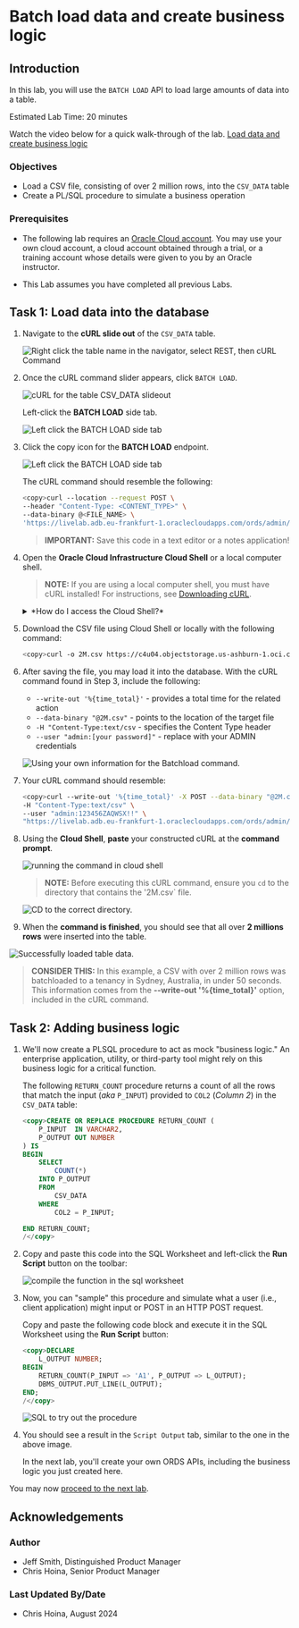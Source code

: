 # Batch load data and create business logic
<!-- WMSID 4602 -->
## Introduction

In this lab, you will use the `BATCH LOAD` API to load large amounts of data into a table.

Estimated Lab Time: 20 minutes

Watch the video below for a quick walk-through of the lab.
[Load data and create business logic](videohub:1_rgksftgt)

### Objectives

- Load a CSV file, consisting of over 2 million rows, into the `CSV_DATA` table
- Create a PL/SQL procedure to simulate a business operation

### Prerequisites

- The following lab requires an [Oracle Cloud account](https://www.oracle.com/cloud/free/). You may use your own cloud account, a cloud account obtained through a trial, or a training account whose details were given to you by an Oracle instructor.

- This Lab assumes you have completed all previous Labs.

## Task 1: Load data into the database

1. Navigate to the **cURL slide out** of the `CSV_DATA` table.

    ![Right click the table name in the navigator, select REST, then cURL Command](./images/right-click-for-rest.png " ")

2. Once the cURL command slider appears, click `BATCH LOAD`.

    ![cURL for the table CSV_DATA slideout](./images/curl-command-slider.png " ")

    Left-click the **BATCH LOAD** side tab.

    ![Left click the BATCH LOAD side tab](./images/curl-command-batchload.png " ")

3. Click the copy icon for the **BATCH LOAD** endpoint.

    ![Left click the BATCH LOAD side tab](./images/copy-curl-command-action.png " ")

      The cURL command should resemble the following:

      ```sh
      <copy>curl --location --request POST \       
      --header "Content-Type: <CONTENT_TYPE>" \
      --data-binary @<FILE_NAME> \
      'https://livelab.adb.eu-frankfurt-1.oraclecloudapps.com/ords/admin/csv_data/ batchload'</copy> 
      ```

    > **IMPORTANT:** Save this code in a text editor or a notes application!

4. Open the **Oracle Cloud Infrastructure Cloud Shell** or a local computer shell.

    > **NOTE:** If you are using a local computer shell, you must have cURL installed! For instructions, see [Downloading cURL](https://curl.se/download.html).

    <details>
    <summary>*How do I access the Cloud Shell?*</summary>

      > [Learn more](https://www.oracle.com/devops/cloud-shell/) about Oracle Cloud Shell.

      1. Once logged in to your Oracle Cloud Infrastructure account, click the Cloud Shell icon in the upper right of the Oracle Cloud Infrastructure banner:

         ![Cloud Shell on Oracle Cloud Infrastructure Banner](./images/cloud-shell-icon-action.png " ")

      2. The Cloud Shell will open on the lower part of the web browser:

         ![Cloud Shell on bottom of browser](./images/lower-cloud-shell-welcome.png " ")

      3. From now on, We will use the Oracle Cloud Infrastructure Cloud Shell for examples in this lab.

    </details>

5. Download the CSV file using Cloud Shell or locally with the following command:

    ```sh
    <copy>curl -o 2M.csv https://c4u04.objectstorage.us-ashburn-1.oci.customer-oci.com/p/EcTjWk2IuZPZeNnD_fYMcgUhdNDIDA6rt9gaFj_WZMiL7VvxPBNMY60837hu5hga/n/c4u04/b/livelabsfiles/o/developer-library/2M.csv</copy>
    ```

6. After saving the file, you may load it into the database. With the cURL command found in Step 3, include the following:  
  
     - `--write-out '%{time_total}'` - provides a total time for the related action
     - `--data-binary "@2M.csv"` - points to the location of the target file
     - `-H "Content-Type:text/csv` - specifies the Content Type header
     - `--user "admin:[your password]"` - replace with your ADMIN credentials  

      ![Using your own information for the Batchload command.](images/using-participant-info-for-batchload.png)

7. Your cURL command should resemble:

    ```sh
    <copy>curl --write-out '%{time_total}' -X POST --data-binary "@2M.csv" \
    -H "Content-Type:text/csv" \
    --user "admin:123456ZAQWSX!!" \
    "https://livelab.adb.eu-frankfurt-1.oraclecloudapps.com/ords/admin/csv_data/batchload?batchRows=5000&errorsMax=20"</copy>
    ```

8. Using the **Cloud Shell**, **paste** your constructed cURL at the **command prompt**.

    ![running the command in cloud shell](./images/execute-curl-command-cloud-shell.png " ")

   > **NOTE:** Before executing this cURL command, ensure you `cd` to the directory that contains the '2M.csv` file.  

      ![CD to the correct directory.](images/cd-to-correct-directory.png)

9. When the **command is finished**, you should see that all over **2 millions rows** were inserted into the table.  

![Successfully loaded table data.](images/success-loading-table-data.png)  

> **CONSIDER THIS:** In this example, a CSV with over 2 million rows was batchloaded to a tenancy in Sydney, Australia, in under 50 seconds. This information comes from the **--write-out '%{time_total}'** option, included in the cURL command.

## Task 2: Adding business logic

1. We'll now create a PLSQL procedure to act as mock "business logic." An enterprise application, utility, or third-party tool might rely on this business logic for a critical function.

   The following `RETURN_COUNT` procedure returns a count of all the rows that match the input (<i>aka</i> `P_INPUT`) provided to `COL2` (<i>Column 2</i>) in the `CSV_DATA` table:

    ```sql
    <copy>CREATE OR REPLACE PROCEDURE RETURN_COUNT (
        P_INPUT  IN VARCHAR2,
        P_OUTPUT OUT NUMBER
    ) IS
    BEGIN
        SELECT
            COUNT(*)
        INTO P_OUTPUT
        FROM
            CSV_DATA
        WHERE
            COL2 = P_INPUT;

    END RETURN_COUNT;
    /</copy>
    ```

2. Copy and paste this code into the SQL Worksheet and left-click the **Run Script** button on the toolbar:

    ![compile the function in the sql worksheet](./images/run-script-action-compile-function.png " ")

3. Now, you can "sample" this procedure and simulate what a user (i.e., client application) might input or POST in an HTTP POST request.  

   Copy and paste the following code block and execute it in the SQL Worksheet using the **Run Script** button:

      ```sql
      <copy>DECLARE
          L_OUTPUT NUMBER;
      BEGIN
          RETURN_COUNT(P_INPUT => 'A1', P_OUTPUT => L_OUTPUT);
          DBMS_OUTPUT.PUT_LINE(L_OUTPUT);
      END;
      /</copy>
      ```

   ![SQL to try out the procedure](./images/test-procedure-with-sql.png " ")

4. You should see a result in the `Script Output` tab, similar to the one in the above image.  

   In the next lab, you'll create your own ORDS APIs, including the business logic you just created here.

You may now [proceed to the next lab](#next).

## Acknowledgements

### Author

- Jeff Smith, Distinguished Product Manager
- Chris Hoina, Senior Product Manager

### Last Updated By/Date

- Chris Hoina, August 2024
